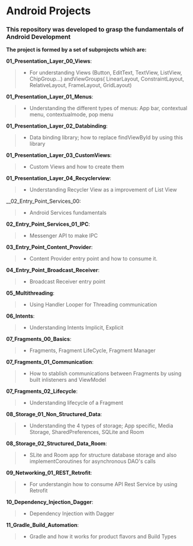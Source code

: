 # Android Projects
### This repository was developed to grasp the fundamentals of Android Development

**The project is formed by a set of subprojects which are:**

__01_Presentation_Layer_00_Views__:<br>
> - For understanding Views (Button, EditText, TextView, ListView, ChipGroup...) andViewGroups( LinearLayout, ConstraintLayout, RelativeLayout, FrameLayout, GridLayout)

__01_Presentation_Layer_01_Menus__:<br>
> - Understanding the different types of menus: App bar, contextual menu, contextualmode, pop menu

__01_Presentation_Layer_02_Databinding__:<br>
> - Data binding library; how to replace findViewById by using this library

__01_Presentation_Layer_03_CustomViews__:<br>
> - Custom Views and how to create them

__01_Presentation_Layer_04_Recyclerview__:<br>
> - Understanding Recycler View as a improvement of List View

__02_Entry_Point_Services_00:<br>
> - Android Services fundamentals

__02_Entry_Point_Services_01_IPC__:<br>
> - Messenger API to  make IPC

__03_Entry_Point_Content_Provider__:<br>
> - Content Provider entry point and how to consume it.

__04_Entry_Point_Broadcast_Receiver__:<br>
> - Broadcast Receiver entry point

__05_Multithreading__:<br>
> - Using Handler Looper for Threading communication

__06_Intents__:<br>
> - Understanding Intents Implicit, Explicit

__07_Fragments_00_Basics__:<br>
> - Fragments, Fragment LifeCycle, Fragment Manager

__07_Fragments_01_Communication__:<br>
> - How to stablish communications between Fragments by using built inlisteners and ViewModel

__07_Fragments_02_Lifecycle__:<br>
> - Understanding lifecycle of a Fragment

__08_Storage_01_Non_Structured_Data__:<br>
> - Understanding the 4 types of storage; App specific, Media Storage, SharedPreferences, SQLite and Room

__08_Storage_02_Structured_Data_Room__:<br>
> - SLite and Room app for structure database storage and also implementCoroutines for asynchronous DAO's calls

__09_Networking_01_REST_Retrofit__:<br>
> - For understangin how to consume API Rest Service by using Retrofit

__10_Dependency_Injection_Dagger__:<br>
> - Dependency Injection with Dagger

__11_Gradle_Build_Automation__:<br>
> - Gradle and how it works for product flavors and Build Types
